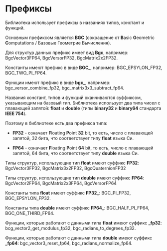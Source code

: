 # Префиксы

Библиотека использует префиксы в названиях типов, констант и функций.

Основным префиксом является **BGC** (сокращение от **B**asic **G**eometric
**C**omputations / Базовые Геометрие Вычисления).

Для структур данных префикс имеет вид **Bgc**, например: BgcVector3FP64,
BgcVersorFP32, BgcMatrix2x2FP32.

Константы имеют префикс в виде **BGC_**, например: BGC_EPSYLON_FP32,
BGC_TWO_PI_FP64.

Функции имеют префикс в виде **bgc_**, например: bgc_versor_combine_fp32,
bgc_matrix3x3_subtract_fp64.

Названия констант, типов и функций оканчиваются суффиксом, указывающим на
базовый тип. Библиотека использует два типа чисел с плавающей запятой:
**float** и **double** (типы **binary32** и **binary64** стандарта
**IEEE 754**).

Поэтому в библиотеке есть два префикса типа:

* **FP32** - означает **F**loating **P**oint **32** bit, то есть, число с
плавающей запятой, 32 бита, что соответствует типу **float** языка Си.

* **FP64** - означает **F**loating **P**oint **64** bit, то есть, число с
плавающей запятой, 64 бита, что соответствует типу **double** языка Си.

Типы структур, использующие тип **float** имеют суффикс **FP32**:
BgcVector3FP32, BgcMatrix3x2FP32, BgcQuaternionFP32

Типы структур, использующие тип **double** имеют суффикс **FP64**:
BgcVector2FP64, BgcMatrix2x3FP64, BgcVersorFP64

Константы типа **float** имеют суффикс **FP32_**: BGC_PI_FP32, BGC_EPSYLON_FP32.

Константы типа **double** имеют суффикс **FP64_**: BGC_HALF_PI_FP64,
BGC_ONE_THIRD_FP64.

Функции, которые работают с данными типа **float** имеют суффикс **_fp32**:
bcg_vector2_get_modulus_fp32, bgc_radians_to_degrees_fp32.

Функции, которые работают с данными типа **double** имеют суффикс **_fp64**:
bgc_vector3_reset_fp64, bgc_radians_normalize_fp64.
